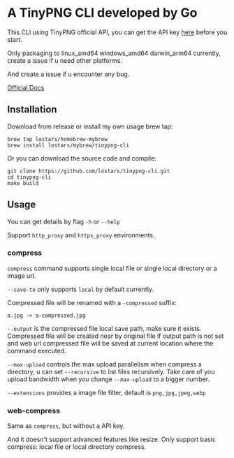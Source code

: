 # A TinyPNG CLI developed by Go

This CLI using TinyPNG official API, you can get the API key [here](https://tinify.com/developers) before you start.

Only packaging to linux_amd64 windows_amd64 darwin_arm64 currently, create a issue if u need other platforms.

And create a issue if u encounter any bug.

[Official Docs](https://tinypng.com/developers/reference)

## Installation

Download from release or install my own usage brew tap:
```
brew tap lostars/homebrew-mybrew
brew install lostars/mybrew/tinypng-cli
```

Or you can download the source code and compile:
```
git clone https://github.com/lostars/tinypng-cli.git
cd tinypng-cli
make build
```

## Usage

You can get details by flag `-h` or `--help`

Support `http_proxy` and `https_proxy` environments.

### compress

`compress` command supports single local file or single local directory or a image url.

`--save-to` only supports `local` by default currently.

Compressed file will be renamed with a `-compressed` suffix:
```
a.jpg -> a-compressed.jpg
```

`--output` is the compressed file local save path, make sure it exists.
Compressed file will be created near by original file if output path is not set
and web url compressed file will be saved at current location where the command executed.

`--max-upload` controls the max upload parallelism when compress a directory, u can set `--recursive` to list files recursively.
Take care of you upload bandwidth when you change `--max-upload` to a bigger number.

`--extensions` provides a image file filter, default is `png,jpg,jpeg,webp`

### web-compress

Same as `compress`, but without a API key. 

And it doesn't support advanced features like resize.
Only support basic compress: local file or local directory compress.